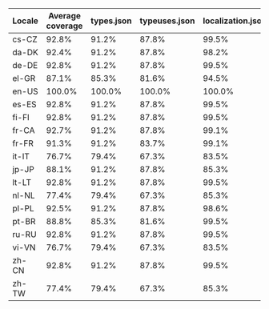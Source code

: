 ﻿| Locale | Average coverage | types.json | typeuses.json | localization.json |
| ------ | ---------------- | ---------- | ------------- | ----------------- |
| cs-CZ | 92.8% | 91.2% | 87.8% | 99.5% |
| da-DK | 92.4% | 91.2% | 87.8% | 98.2% |
| de-DE | 92.8% | 91.2% | 87.8% | 99.5% |
| el-GR | 87.1% | 85.3% | 81.6% | 94.5% |
| en-US | 100.0% | 100.0% | 100.0% | 100.0% |
| es-ES | 92.8% | 91.2% | 87.8% | 99.5% |
| fi-FI | 92.8% | 91.2% | 87.8% | 99.5% |
| fr-CA | 92.7% | 91.2% | 87.8% | 99.1% |
| fr-FR | 91.3% | 91.2% | 83.7% | 99.1% |
| it-IT | 76.7% | 79.4% | 67.3% | 83.5% |
| jp-JP | 88.1% | 91.2% | 87.8% | 85.3% |
| lt-LT | 92.8% | 91.2% | 87.8% | 99.5% |
| nl-NL | 77.4% | 79.4% | 67.3% | 85.3% |
| pl-PL | 92.5% | 91.2% | 87.8% | 98.6% |
| pt-BR | 88.8% | 85.3% | 81.6% | 99.5% |
| ru-RU | 92.8% | 91.2% | 87.8% | 99.5% |
| vi-VN | 76.7% | 79.4% | 67.3% | 83.5% |
| zh-CN | 92.8% | 91.2% | 87.8% | 99.5% |
| zh-TW | 77.4% | 79.4% | 67.3% | 85.3% |
